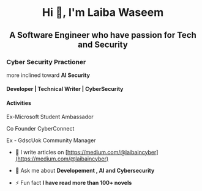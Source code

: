 <h1 align="center">Hi 👋, I'm Laiba Waseem</h1>
<h2 align="center">A Software Engineer who have  passion for  Tech  and Security  </h2> 
<h3> Cyber Security Practioner</h3>
<p> more inclined toward <strong> AI Security </strong> <p>
<h4> Developer | Technical  Writer | CyberSecurity  </h4>
 
 <h4>Activities</h4>
 <p></p> Ex-Microsoft Student Ambassador <p>
 <p> Co Founder CyberConnect<p>
 <p> Ex - GdscUok Community Manager <p>

- 📝 I  write articles on [https://medium.com/@laibaincyber](https://medium.com/@laibaincyber)

- 💬 Ask me about **Developement , AI and Cybersecurity**
- ⚡ Fun fact **I have read more than 100+ novels**

